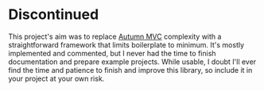 # Discontinued

This project's aim was to replace [Autumn MVC](../mvc) complexity with a straightforward framework that limits boilerplate to minimum. It's mostly implemented and commented, but I never had the time to finish documentation and prepare example projects. While usable, I doubt I'll ever find the time and patience to finish and improve this library, so include it in your project at your own risk.